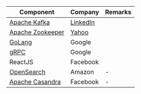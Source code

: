 
| Component                                                               | Company                                                                               | Remarks |
|-------------------------------------------------------------------------|---------------------------------------------------------------------------------------|---------|
| [Apache Kafka](4_MessageBrokers/Kafka.md)                               | [LinkedIn](https://engineering.linkedin.com/blog/2019/apache-kafka-trillion-messages) |         |
| [Apache Zookeeper](4_MessageBrokers/Kafka.md#zookeeper)                 | [Yahoo](https://en.wikipedia.org/wiki/Apache_ZooKeeper)                               |         |
| [GoLang](../5_ProgrammingLanguages/1_GoLang)                            | Google                                                                                |         |
| [gRPC](2_APITechOptions/gPRC.md)                                        | Google                                                                                |         |
| ReactJS                                                                 | Facebook                                                                              |         |
| [OpenSearch](../2_AWSComponents/6_DatabaseServices/AmazonOpenSearch.md) | Amazon                                                                                | -       |
| [Apache Casandra](https://cassandra.apache.org/_/index.html)            | Facebook                                                                              | -       |

